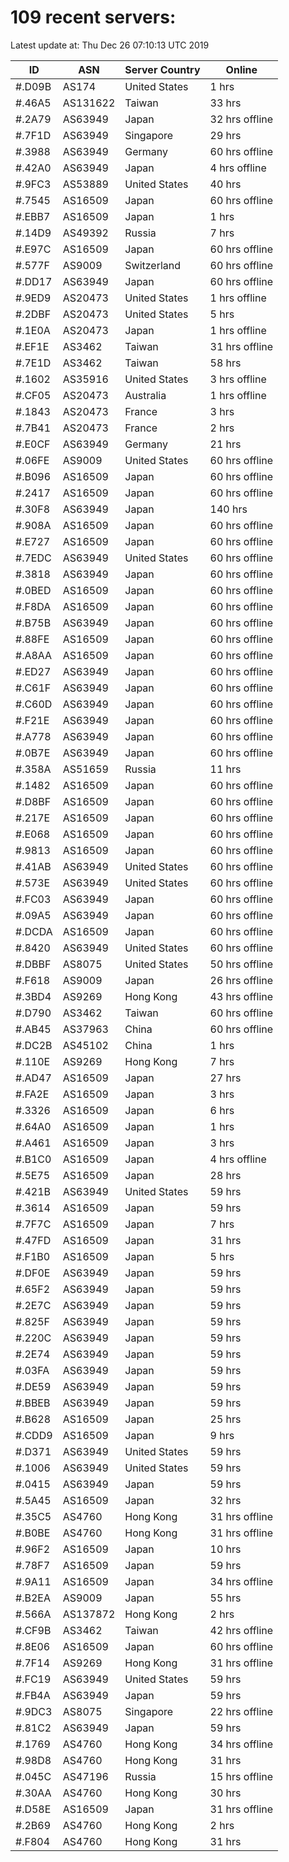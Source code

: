 # 109 recent servers:

Latest update at: Thu Dec 26 07:10:13 UTC 2019

| ID | ASN | Server Country | Online |
| -- | --- | -------------- | ------ |
| #.D09B | AS174 | United States | 1 hrs |
| #.46A5 | AS131622 | Taiwan | 33 hrs |
| #.2A79 | AS63949 | Japan | 32 hrs offline |
| #.7F1D | AS63949 | Singapore | 29 hrs |
| #.3988 | AS63949 | Germany | 60 hrs offline |
| #.42A0 | AS63949 | Japan | 4 hrs offline |
| #.9FC3 | AS53889 | United States | 40 hrs |
| #.7545 | AS16509 | Japan | 60 hrs offline |
| #.EBB7 | AS16509 | Japan | 1 hrs |
| #.14D9 | AS49392 | Russia | 7 hrs |
| #.E97C | AS16509 | Japan | 60 hrs offline |
| #.577F | AS9009 | Switzerland | 60 hrs offline |
| #.DD17 | AS63949 | Japan | 60 hrs offline |
| #.9ED9 | AS20473 | United States | 1 hrs offline |
| #.2DBF | AS20473 | United States | 5 hrs |
| #.1E0A | AS20473 | Japan | 1 hrs offline |
| #.EF1E | AS3462 | Taiwan | 31 hrs offline |
| #.7E1D | AS3462 | Taiwan | 58 hrs |
| #.1602 | AS35916 | United States | 3 hrs offline |
| #.CF05 | AS20473 | Australia | 1 hrs offline |
| #.1843 | AS20473 | France | 3 hrs |
| #.7B41 | AS20473 | France | 2 hrs |
| #.E0CF | AS63949 | Germany | 21 hrs |
| #.06FE | AS9009 | United States | 60 hrs offline |
| #.B096 | AS16509 | Japan | 60 hrs offline |
| #.2417 | AS16509 | Japan | 60 hrs offline |
| #.30F8 | AS63949 | Japan | 140 hrs |
| #.908A | AS16509 | Japan | 60 hrs offline |
| #.E727 | AS16509 | Japan | 60 hrs offline |
| #.7EDC | AS63949 | United States | 60 hrs offline |
| #.3818 | AS63949 | Japan | 60 hrs offline |
| #.0BED | AS16509 | Japan | 60 hrs offline |
| #.F8DA | AS16509 | Japan | 60 hrs offline |
| #.B75B | AS63949 | Japan | 60 hrs offline |
| #.88FE | AS16509 | Japan | 60 hrs offline |
| #.A8AA | AS16509 | Japan | 60 hrs offline |
| #.ED27 | AS63949 | Japan | 60 hrs offline |
| #.C61F | AS63949 | Japan | 60 hrs offline |
| #.C60D | AS63949 | Japan | 60 hrs offline |
| #.F21E | AS63949 | Japan | 60 hrs offline |
| #.A778 | AS63949 | Japan | 60 hrs offline |
| #.0B7E | AS63949 | Japan | 60 hrs offline |
| #.358A | AS51659 | Russia | 11 hrs |
| #.1482 | AS16509 | Japan | 60 hrs offline |
| #.D8BF | AS16509 | Japan | 60 hrs offline |
| #.217E | AS16509 | Japan | 60 hrs offline |
| #.E068 | AS16509 | Japan | 60 hrs offline |
| #.9813 | AS16509 | Japan | 60 hrs offline |
| #.41AB | AS63949 | United States | 60 hrs offline |
| #.573E | AS63949 | United States | 60 hrs offline |
| #.FC03 | AS63949 | Japan | 60 hrs offline |
| #.09A5 | AS63949 | Japan | 60 hrs offline |
| #.DCDA | AS16509 | Japan | 60 hrs offline |
| #.8420 | AS63949 | United States | 60 hrs offline |
| #.DBBF | AS8075 | United States | 50 hrs offline |
| #.F618 | AS9009 | Japan | 26 hrs offline |
| #.3BD4 | AS9269 | Hong Kong | 43 hrs offline |
| #.D790 | AS3462 | Taiwan | 60 hrs offline |
| #.AB45 | AS37963 | China | 60 hrs offline |
| #.DC2B | AS45102 | China | 1 hrs |
| #.110E | AS9269 | Hong Kong | 7 hrs |
| #.AD47 | AS16509 | Japan | 27 hrs |
| #.FA2E | AS16509 | Japan | 3 hrs |
| #.3326 | AS16509 | Japan | 6 hrs |
| #.64A0 | AS16509 | Japan | 1 hrs |
| #.A461 | AS16509 | Japan | 3 hrs |
| #.B1C0 | AS16509 | Japan | 4 hrs offline |
| #.5E75 | AS16509 | Japan | 28 hrs |
| #.421B | AS63949 | United States | 59 hrs |
| #.3614 | AS16509 | Japan | 59 hrs |
| #.7F7C | AS16509 | Japan | 7 hrs |
| #.47FD | AS16509 | Japan | 31 hrs |
| #.F1B0 | AS16509 | Japan | 5 hrs |
| #.DF0E | AS63949 | Japan | 59 hrs |
| #.65F2 | AS63949 | Japan | 59 hrs |
| #.2E7C | AS63949 | Japan | 59 hrs |
| #.825F | AS63949 | Japan | 59 hrs |
| #.220C | AS63949 | Japan | 59 hrs |
| #.2E74 | AS63949 | Japan | 59 hrs |
| #.03FA | AS63949 | Japan | 59 hrs |
| #.DE59 | AS63949 | Japan | 59 hrs |
| #.BBEB | AS63949 | Japan | 59 hrs |
| #.B628 | AS16509 | Japan | 25 hrs |
| #.CDD9 | AS16509 | Japan | 9 hrs |
| #.D371 | AS63949 | United States | 59 hrs |
| #.1006 | AS63949 | United States | 59 hrs |
| #.0415 | AS63949 | Japan | 59 hrs |
| #.5A45 | AS16509 | Japan | 32 hrs |
| #.35C5 | AS4760 | Hong Kong | 31 hrs offline |
| #.B0BE | AS4760 | Hong Kong | 31 hrs offline |
| #.96F2 | AS16509 | Japan | 10 hrs |
| #.78F7 | AS16509 | Japan | 59 hrs |
| #.9A11 | AS16509 | Japan | 34 hrs offline |
| #.B2EA | AS9009 | Japan | 55 hrs |
| #.566A | AS137872 | Hong Kong | 2 hrs |
| #.CF9B | AS3462 | Taiwan | 42 hrs offline |
| #.8E06 | AS16509 | Japan | 60 hrs offline |
| #.7F14 | AS9269 | Hong Kong | 31 hrs offline |
| #.FC19 | AS63949 | United States | 59 hrs |
| #.FB4A | AS63949 | Japan | 59 hrs |
| #.9DC3 | AS8075 | Singapore | 22 hrs offline |
| #.81C2 | AS63949 | Japan | 59 hrs |
| #.1769 | AS4760 | Hong Kong | 34 hrs offline |
| #.98D8 | AS4760 | Hong Kong | 31 hrs |
| #.045C | AS47196 | Russia | 15 hrs offline |
| #.30AA | AS4760 | Hong Kong | 30 hrs |
| #.D58E | AS16509 | Japan | 31 hrs offline |
| #.2B69 | AS4760 | Hong Kong | 2 hrs |
| #.F804 | AS4760 | Hong Kong | 31 hrs |

